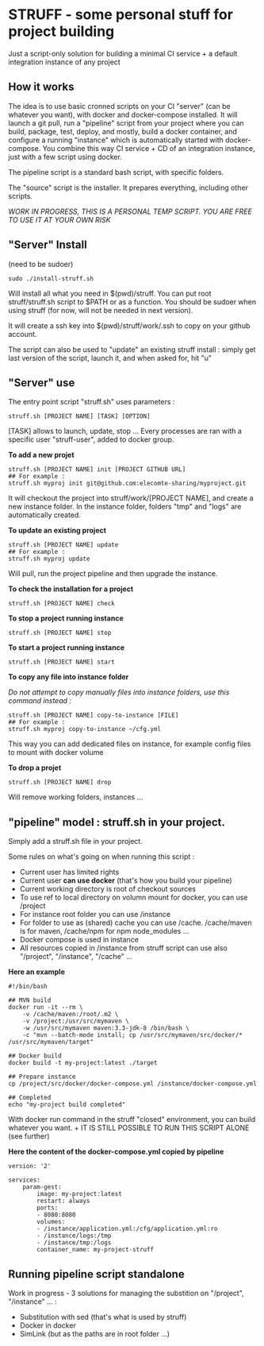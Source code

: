 # STRUFF - some personal stuff for project building

Just a script-only solution for building a minimal CI service + a default integration instance of any project

## How it works

The idea is to use basic cronned scripts on your CI "server" (can be whatever you want), with docker and docker-compose installed. It will launch a git pull, run a "pipeline" script from your project where you can build, package, test, deploy, and mostly, build a docker container, and configure a running "instance" which is automatically started with docker-compose. You combine this way CI service + CD of an integration instance, just with a few script using docker.

The pipeline script is a standard bash script, with specific folders.

The "source" script is the installer. It prepares everything, including other scripts.

_WORK IN PROGRESS, THIS IS A PERSONAL TEMP SCRIPT. YOU ARE FREE TO USE IT AT YOUR OWN RISK_

## "Server" Install

(need to be sudoer)

    sudo ./install-struff.sh

Will install all what you need in $(pwd)/struff. You can put root struff/struff.sh script to $PATH or as a function. You should be sudoer when using struff (for now, will not be needed in next version).

It will create a ssh key into $(pwd)/struff/work/.ssh to copy on your github account.

The script can also be used to "update" an existing struff install : simply get last version of the script, launch it, and when asked for, hit "u"

## "Server" use

The entry point script "struff.sh" uses parameters :

    struff.sh [PROJECT NAME] [TASK] [OPTION]

[TASK] allows to launch, update, stop ... Every processes are ran with a specific user "struff-user", added to docker group. 

**To add a new projet** 

    struff.sh [PROJECT NAME] init [PROJECT GITHUB URL]
    ## For example :
    struff.sh myproj init git@github.com:elecomte-sharing/myproject.git
    
It will checkout the project into struff/work/[PROJECT NAME], and create a new instance folder. In the instance folder, folders "tmp" and "logs" are automatically created.

**To update an existing project**

    struff.sh [PROJECT NAME] update
    ## For example : 
    struff.sh myproj update

Will pull, run the project pipeline and then upgrade the instance.

**To check the installation for a project**

    struff.sh [PROJECT NAME] check

**To stop a project running instance**

    struff.sh [PROJECT NAME] stop

**To start a project running instance**

    struff.sh [PROJECT NAME] start

**To copy any file into instance folder**

_Do not attempt to copy manually files into instance folders, use this command instead :_

    struff.sh [PROJECT NAME] copy-to-instance [FILE]
    ## For example : 
    struff.sh myproj copy-to-instance ~/cfg.yml

This way you can add dedicated files on instance, for example config files to mount with docker volume

**To drop a projet** 

    struff.sh [PROJECT NAME] drop
    
Will remove working folders, instances ...

## "pipeline" model : struff.sh in your project.

Simply add a struff.sh file in your project.

Some rules on what's going on when running this script : 
* Current user has limited rights
* Current user **can use docker** (that's how you build your pipeline)
* Current working directory is root of checkout sources
* To use ref to local directory on volumn mount for docker, you can use /project
* For instance root folder you can use /instance
* For folder to use as (shared) cache you can use /cache. /cache/maven is for maven, /cache/npm for npm node_modules ...
* Docker compose is used in instance
* All resources copied in /instance from struff script can use also "/project", "/instance", "/cache" ...

**Here an example**

    #!/bin/bash

    ## MVN build
    docker run -it --rm \
        -v /cache/maven:/root/.m2 \
        -v /project:/usr/src/mymaven \
        -w /usr/src/mymaven maven:3.3-jdk-8 /bin/bash \
        -c "mvn --batch-mode install; cp /usr/src/mymaven/src/docker/* /usr/src/mymaven/target"

    ## Docker build
    docker build -t my-project:latest ./target

    ## Prepare instance
    cp /project/src/docker/docker-compose.yml /instance/docker-compose.yml

    ## Completed
    echo "my-project build completed"

With docker run command in the struff "closed" environment, you can build whatever you want. + IT IS STILL POSSIBLE TO RUN THIS SCRIPT ALONE (see further)

**Here the content of the docker-compose.yml copied by pipeline**

    version: '2'

    services:
        param-gest:
            image: my-project:latest
            restart: always
            ports:
            - 8080:8080
            volumes:
            - /instance/application.yml:/cfg/application.yml:ro
            - /instance/logs:/tmp
            - /instance/tmp:/logs
            container_name: my-project-struff

## Running pipeline script standalone

Work in progress - 3 solutions for managing the substition on "/project", "/instance" ... :

* Substitution with sed (that's what is used by struff)
* Docker in docker
* SimLink (but as the paths are in root folder ...)
